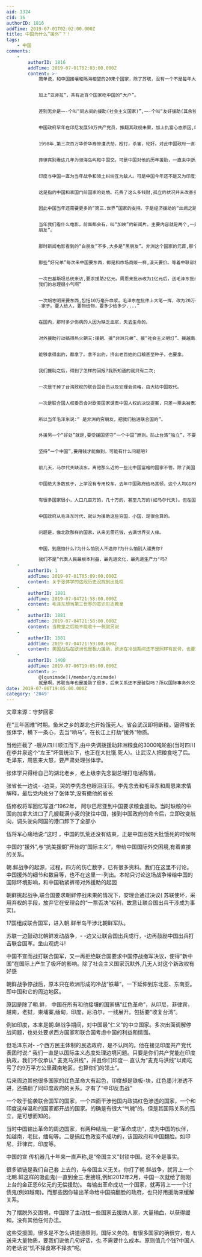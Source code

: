 ```yaml
---
aid: 1324
cid: 16
authorID: 1816
addTime: 2019-07-01T02:02:00.000Z
title: 中国为什么“援外”？！
tags:
    - 中国
comments:
    -
        authorID: 1816
        addTime: 2019-07-01T02:03:00.000Z
        content: >-
            简单说，和中国接壤和隔海相望的20来个国家，除了苏联，没有一个不是每年大量拿中国援助的，没有一个例外。就是中国的死敌印度，也一直在给。这些很多人是不知道的。


            加上“亚非拉”，共有近百个国家吃中国的“大户”。


            差别无非是一-个叫“同志间的援助(社会主义国家)”,一-个叫“友好援助(其余独.裁国家)


            中国政府早年在印尼发展50万共产党员，推翻其政权未果，加上仇富心态原因,印尼政府军警和市民，- - -共掀起三次反华暴乱。


            1998年,第三次百万华侨华裔惨遭洗劫，殴打，杀害，轮奸。对此中国政府一直不发表任何声音。并且在当年还由中国外长，带着一千万美元无偿援助亲自送上门。是不是有些心虚?


            菲律宾别看这几年为领海岛屿和中国交。可是中国对他的历年援助，一直未中断。


            印度与中国一直为当年战争和领土纠纷互为敌人。可是中国今年还不是又为印度无偿建立铁道学院，又是贷款给印度建高铁。


            这是指的中国和家国门前国家的处境。花费了这么多钱财,孤立的状况并未改善多少。东西只要少给一点，人家就马上不高兴，甚至翻脸。


            因此中国当年还需要更多的“第三.世界”国家的支持。于是经济援助的“丝绸之路”，就一直延伸到非洲。也包括欧洲的社会主义国家，只要是谁和苏联稍有裂隙，中国的金钱外交立马就贴了.上去。


            当年我们看什么电影，前面都会有，叫“加映”的新闻片。主要内容就是两个,一是国内棉 田丰收，工业超额完成任务。是国家领导人接见外国“
            朋友”。


            那时新闻电影看到的“白朋友”不多,大多是“黑朋友”。非洲这个国家的元首,那个国家的议长。其实都是来要东西的。


            那些“好兄弟”每次来中国要东西，都是和市场商贩一样,漫天要价。等着中联部和国务院就地还钱。


            一次巴基斯坦总统来访,要求援助2亿元。周恩来批示改为1亿元后，送毛泽东批示。毛泽东大笔-挥改为5亿元(那时的5亿元，顶现在的上千亿元)。第二天毛泽东接见巴基斯坦总统时，笑着说道:“
            我们的总理很小气啊”


            一次胡志明来要东西,包括10万毫升血浆。毛泽东在批件上大笔一挥，改为20万毫升。毛泽东对胡志明说:“我们是
            -家子。要人给人，要物给物，要多少给多少....”


            在国内，那时多少伤病的人因为缺乏血浆，失去生命的。


            对外援助行动搞得热火朝天:援朝、援“非洲兄弟”、援“社会主义明灯”、援越南、援助柬埔寨红色高棉。援钱财、援粮食、援焦煤、援武器、援拖拉机、援衣物、援医疗、援医药、援汽油、援人血、援建铁路、援建公路、援建大桥、援建纺织厂、援建化肥厂、援我们修路工人的生命..。.


            能够拿得出的，都拿了。拿不出的，挤出老百姓的口粮甚至种子，也要拿。


            我们援助之后，得到了怎样的回报?我所知道的就只有二次;


            一次是干掉了台湾政权的联合国会员以及安理会资格，由大陆中国取代。


            一次是联合国人权委员会对欧美国家谴责中国人权的决议提案，只差一票未被表决通过。这些都是那些几十年来受到中国援助的受援国，给的面子。


            所以当年毛泽东说:“ 是非洲的穷朋友，把我们抬进联合国的”。


            外援另一个“好处”就是,要受援国坚守“一个中国”原则。防止台湾“独立”，不要和他们“建交”，或者防止台湾到国际组织上要座位。


            坚持“一个中国”,要用钱才能做到，可能有什么问题吧?


            前几天，马尔代夫缺淡水，离他那么近的一些比中国富格的国家不管。除了美国，就是中国政府用飞机-趟一趟的去送水。可中国西部地区有多少人缺水竭呢?


            中国绝大多数孩子，上学没有专用校车，去年中国政府给马其顿，这个人均GDP和生活水平都高于中国的国家。赠送校车。


            有很多国家很小，人口几百万的，几十万的，甚至几万的(如马尔代夫)。但在国际事务上，也有一票的投票表决权。你几亿人，十几亿人的大国，也就是一票。在国际事务的表决上不会说，你人口多，算你两票，三票的。


            中国政府从毛泽东时代，就认为援助这些穷国，小国，是很合算的。


            问题是，像北欧那样的国家，从来无需花钱，去满世界买人缘。


            中国，到底怕什么?为什么怕别人不选你?为什么怕别人谴责你?  

            我们不是“代表人民最根本利益，最先进文化，最先进生产力"吗?
    -
        authorID: 1
        addTime: 2019-07-01T05:09:00.000Z
        content: 关于张体学的这段历史没找到出处哎
    -
        authorID: 1881
        addTime: 2019-07-04T21:58:00.000Z
        content: 毛泽东想当第三世界的意识形态教皇
    -
        authorID: 1881
        addTime: 2019-07-04T21:58:00.000Z
        content: 当教皇之后能不能收十一税就另说
    -
        authorID: 1881
        addTime: 2019-07-04T21:59:00.000Z
        content: 美国战后在欧洲也是极力援助，欧洲在冷战期间还不是照样有反骨，也要求自己的独立性。
    -
        authorID: 1408
        addTime: 2019-07-06T19:05:00.000Z
        content: >-
            @[qunimade](/member/qunimade)
            就是啊，苏联当年也是援助了很多，后来关系还不是破裂吗？所以国际事务外交关系本质是一样的
date: 2019-07-06T19:05:00.000Z
category: '2049'
---
```


文章来源：守梦回家

在“三年困难”时期。鱼米之乡的湖北也开始饿死人。省会武汉即将断粮。逼得省长张体学，横下一条心，去当“响马”。在长江上打劫“援外”物质。

当他拦截了 -艘从四川顺江而下,由中央调拨援助非洲粮食的3000吨轮船(当时四川在李井泉这个“左王”坏蛋统治下，也正在大批饿.死人)。让武汉人把粮食吃了后。毛泽东，周恩来大怒，要严肃处理张体学。

张体学只得给自己的湖北老乡，老上级李先念副总理打电话陈情。

张省长一边说- -边哭，哭的李先念也眼泪汪汪。李先念去和毛泽东和周恩来求情解释，最后党内处分了张体学,没有撤他的省长

伍修权将军回忆写道:“1962年， 阿尔巴尼亚到中国要求粮食援助。当时缺粮的中国向加拿大进口了几艘载满小麦的驶往中国，接到中国政府的命令后，立即改变航向，调头驶向阿国的港口卸下了全部小

伍将军心痛地说:“这时 ，中国的饥荒还没有结束，正是中国百姓大批饿死的时候啊

中国的“援外”,与“抗美援朝”开始的“国际主义”，带给中国国际外交困境,有着直接的关系。

朝.鲜战争的起源，过程，四方的伤亡数字，已有很多资料。我们在这里不讨论。中国援外的细节和数目等，也不在这里一-列出。本帖只讨论这场战争带给中国的国际环境影响，和中国勒紧裤带对外援助的起因

朝鲜挑起战争,联合国要求朝鲜停战未果的情况下，安理会通过决议( 苏联使坏，采用弃权的手段，放弃它在安理会的“一票否决”权利，故意让联合国出兵干涉成为事实)。

17国组成联合国军，进入朝.鲜半岛干涉北朝鲜军队。

苏联一边鼓动北朝鲜发动战争，- -边又让联合国出兵成行，-边再鼓励中国出兵打击联合国军。坐山观虎斗!

中国不宣而战打联合国军，又一再拒绝联合国要求中国停战撤军决议，使得“新中国”在国际上产生了极坏的影响。除了社会主义国家沉默外,几无人对这个新政权有好感

朝鲜战争停战后，原本只在欧洲形成的冷战“铁幕”，一下延伸到东北亚、东南亚。即中国和它的周边地区。

原因是除了朝.鲜， 中国在所有和他接壤的国家搞“红色革命”，从印尼，菲律宾，越南，老挝，柬埔寨,缅甸，印度，尼泊尔，一线展开。包括要“收复台湾”。

例如印度，本来是朝.鲜战争期间，对中国最“仁义”的中立国家。多次出面调解停战问题，也处处要求西方国家和联合国考虑中国的利益和情面。

但毛泽东对- -个西方民主体制的民选政府，是不认同的。他在接见印度共产党代表团时说:“ 我们一直是以国际主义态度处理边境问题。只要是你们共产党能在印度执政，我们不仅承认“ 麦克马洪线”，并且你们印度一.直认为“麦克马洪线”以南吃亏了的9万平方公里藏南地区，也算你们的领土”。

后来周边其他很多国家的红色革命大有起色，印度却是铁板-块，红色墨汁渗透不进，还搞翻了同印度政府的关系。才有了“中印反击战”

一个敢于偷袭联合国军的国家，一个四面干涉他国内政搞红色渗透的国家，一个和印度这样温和的国家都开战的国家。的确是有很大“气魄”的。但是其国际关系的孤立，是可想而知的。

当时中国输出革命的周边国家，有两种结局;一是“革命成功”，成为中国的伙伴，如越南，老挝，缅甸等。二是搞红色政变不成功的，该国政府和中国翻脸。如印尼，菲律宾，印度等。

中国的宣 传机器几十年来一直声称,是“帝国主义”封锁中国。这不全是事实。

很多锁链是我们自己套 上去的，与帝国主义无关。你打了朝.鲜战争，就背上一个北朝.鲜这样的吸血鬼(一直到金三.世接班,例如2012年2月，中国一次就给了刚刚上台的金正恩6亿元的无偿援助)。 每输出革命成功一个国家，就再背上一一个讨债鬼(例如越南)。而那些因你输出革命给中国搞翻脸的政府，也只好用援助来缓解关系。

为了摆脱外交困境，中国除了主动找一些国家去援助人家，大量输血，以获得缓和。没有其他任何办法。

这些受援国，很多是不怎么讲道德原则，国际义务的。有很多国家的确很穷，有人送来大量物质，要我们说他几句好话，也.不需要什么成本。原则值几个钱?中国人的老话说“饥不择食寒不择衣”呢。
